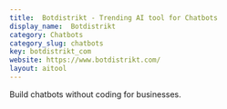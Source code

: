 ```yaml
---
title:  Botdistrikt - Trending AI tool for Chatbots
display_name:  Botdistrikt
category: Chatbots
category_slug: chatbots
key: botdistrikt_com
website: https://www.botdistrikt.com/
layout: aitool
---
```


Build chatbots without coding for businesses.
